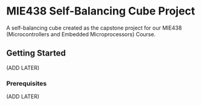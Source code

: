 # MIE438 Self-Balancing Cube Project

A self-balancing cube created as the capstone project for our MIE438 (Microcontrollers and Embedded Microprocessors) Course.

## Getting Started

(ADD LATER)

### Prerequisites

(ADD LATER)
